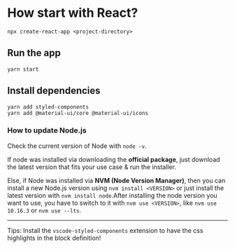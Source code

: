 # How start with React?

`npx create-react-app <project-directory>`

## Run the app

`yarn start`

## Install dependencies

`yarn add styled-components`  
`yarn add @material-ui/core @material-ui/icons`


### How to update Node.js
Check the current version of Node with `node -v`.

If node was installed via downloading the **official package**, just download the latest version that fits your use case & run the installer.

Else, if Node was installed via **NVM (Node Version Manager)**, then you can install a new Node.js version using `nvm install <VERSION>` or just install the latest version with `nvm install node`.After installing the node version you want to use, you have to switch to it with `nvm use <VERSION>`, like `nvm use 10.16.3` or `nvm use --lts`.

---

Tips: Install the `vscode-styled-components` extension to have the css highlights in the block definition!
